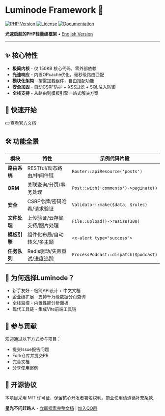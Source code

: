 # Luminode Framework 🚀

[![PHP Version](https://img.shields.io/badge/PHP-≥7.4-777BB4?logo=php)](https://php.net)
[![License](https://img.shields.io/badge/License-MIT-blue.svg)](LICENSE)
[![Documentation](https://img.shields.io/badge/Docs-Luminode.dev-brightgreen)](https://xxx)

**光速启航的PHP轻量级框架** • [English Version](README_EN.md)

---

## ✨ 核心特性

- **极简内核** - 仅 150KB 核心代码，零外部依赖
- **光速响应** - 内置OPcache优化，毫秒级路由匹配
- **模块化架构** - 按需加载组件，自由搭配功能
- **安全加固** - 自动CSRF防护 + XSS过滤 + SQL注入防御
- **全栈支持** - 从路由到模板引擎一站式解决方案

## 🚀 快速开始
👉[查看官方文档](https://xxx)
## 🛠️ 功能全景
<table>
    <thead>
        <tr>
            <th>模块</th>
            <th>特性</th>
            <th>示例代码片段</th>
        </tr>
    </thead>
    <tbody>
        <tr>
            <td><strong>路由系统</strong></td>
            <td>RESTful/动态路由/中间件链</td>
            <td><code>Router::apiResource('posts')</code></td>
        </tr>
        <tr>
            <td><strong>ORM</strong></td>
            <td>关联查询/分页/事务处理</td>
            <td><code>Post::with('comments')-&gt;paginate()</code></td>
        </tr>
        <tr>
            <td><strong>安全</strong></td>
            <td>CSRF令牌/密码哈希/请求验证</td>
            <td><code>Validator::make($data, $rules)</code></td>
        </tr>
        <tr>
            <td><strong>文件处理</strong></td>
            <td>上传验证/云存储支持/图片处理</td>
            <td><code>File::upload()-&gt;resize(300)</code></td>
        </tr>
        <tr>
            <td><strong>模板引擎</strong></td>
            <td>组件化布局/自动转义/多主题</td>
            <td><code>&lt;x-alert type="success"&gt;</code></td>
        </tr>
        <tr>
            <td><strong>任务队列</strong></td>
            <td>Redis驱动/失败重试/进度追踪</td>
            <td><code>ProcessPodcast::dispatch($podcast)</code></td>
        </tr>
    </tbody>
</table>

## 🌟 为何选择Luminode？
<ul>
<li>新手友好 - 极简API设计 + 中文文档</li>
<li>企业级扩展 - 支持千万级数据分页查询</li>
<li>全栈监控 - 内置性能分析面板</li>
<li>现代工具链 - 集成Vite前端工具链</li>
</ul>

## 🤝 参与贡献
欢迎通过以下方式参与项目：
<ul>
<li>提交Issue报告问题</li>
<li>Fork仓库并提交PR</li>
<li>完善文档</li>
<li>分享使用案例</li>
</ul>

## 📜 开源协议
本项目采用 MIT 许可证，保留核心开发者署名权利。商业使用请遵循补充条款.
<p><strong>星光不问赶路人</strong> - <a href="https://xxx" target="_blank" rel="noreferrer">立即探索完整文档</a> | <a href="https://qm.qq.com/q/jMO3KX4IiA" target="_blank" rel="noreferrer">加入QQ群</a></p>